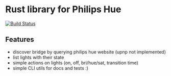 # Rust library for Philips Hue

[![Build Status](https://travis-ci.org/gugi9000/hue.rs.svg?branch=master)](https://travis-ci.org/gugi9000/hue.rs)

## Features
 - discover bridge by querying philips hue website (upnp not implemented)
 - list lights with their state
 - simple actions on lights (on, off, bri/hue/sat, transition time)
 - simple CLI utils for docs and tests :)
